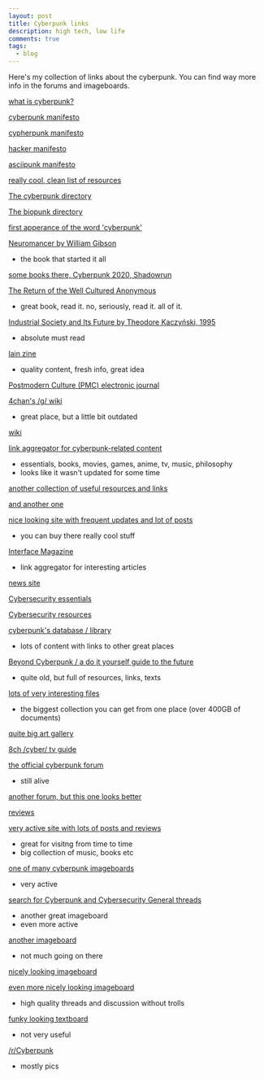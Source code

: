 ```yaml
---
layout: post
title: Cyberpunk links
description: high tech, low life
comments: true
tags:
  - blog
---
```

Here's my collection of links about the cyberpunk.
You can find way more info in the forums and imageboards.


[what is cyberpunk?](https://www.neondystopia.com/what-is-cyberpunk/)


[cyberpunk manifesto](http://project.cyberpunk.ru/idb/cyberpunk_manifesto.html)


[cypherpunk manifesto](https://www.activism.net/cypherpunk/manifesto.html)


[hacker manifesto](http://phrack.org/issues/7/3.html)


[asciipunk manifesto](http://txti.es/textpunk)


[really cool, clean list of resources](https://www.cyberpunked.org/)


[The cyberpunk directory](https://www.cyberpunked.org/cypkdir/)



[The biopunk directory](https://www.cyberpunked.org/bpkdir/)



[first apperance of the word 'cyberpunk'](http://project.cyberpunk.ru/lib/cyberpunk/)


[Neuromancer by William Gibson](http://project.cyberpunk.ru/lib/neuromancer/)
  - the book that started it all


[some books there, Cyberpunk 2020, Shadowrun](https://mega.nz/#F!yAUlEIzS!AflYfXrT0cIEIJsaQt5JHA)


[The Return of the Well Cultured Anonymous](https://github.com/bibanon/bibanon/wiki/The-Return-of-the-Well-Cultured-Anonymous)
  - great book, read it. no, seriously, read it. all of it.


[Industrial Society and Its Future by Theodore Kaczyński, 1995](http://editions-hache.com/essais/pdf/kaczynski2.pdf)
  - absolute must read


[lain zine](https://lainzine.neocities.org/)
  - quality content, fresh info, great idea


[Postmodern Culture (PMC) electronic journal](https://muse.jhu.edu/journal/160)


[4chan's /g/ wiki](https://wiki.installgentoo.com/index.php/Main_Page)
  - great place, but a little bit outdated


[wiki](http://diyhpl.us/wiki/)


[link aggregator for cyberpunk-related content](http://jinteki.industries/)
  - essentials, books, movies, games, anime, tv, music, philosophy
  - looks like it wasn't updated for some time


[another collection of useful resources and links](https://mebious.neocities.org/Layer/Psyche.html)


[and another one](http://www.cypunk.com/index.php)


[nice looking site with frequent updates and lot of posts](https://n-o-d-e.net/)
  - you can buy there really cool stuff


[Interface Magazine](http://www.interfa.su/)
  - link aggregator for interesting articles


[news site](https://www.exolymph.news/)


[Cybersecurity essentials](https://pastebin.com/SCUbhpjP)


[Cybersecurity resources](https://pastebin.com/VTXRAPxM)


[cyberpunk's database / library](http://project.cyberpunk.ru/)
  - lots of content with links to other great places


[Beyond Cyberpunk / a do it yourself guide to the future](http://www.streettech.com/bcp/)
  - quite old, but full of resources, links, texts


[lots of very interesting files](https://murdercube.com/)
  - the biggest collection you can get from one place (over 400GB of documents)


[quite big art gallery](http://cyberpunk.asia/gallery.ph)


[8ch /cyber/ tv guide](https://i.imgur.com/3ns4KBm.jpg)


[the official cyberpunk forum](https://www.cyberpunkforums.com/)
  - still alive


[another forum, but this one looks better](https://hightechlowlife.eu/)


[reviews](http://www.cyberpunkreview.com/)


[very active site with lots of posts and reviews](http://www.neondystopia.com/)
  - great for visitng from time to time
  - big collection of music, books etc


[one of many cyberpunk imageboards](https://8ch.net/cyber/index.html)
  - very active


[search for Cyberpunk and Cybersecurity General threads](https://boards.4chan.org/g/)
  - another great imageboard
  - even more active


[another imageboard](https://www.4kev.org/boards/cyberpunk/)
  - not much going on there


[nicely looking imageboard](https://boards.systemspace.link/)


[even more nicely looking imageboard](https://arisuchan.jp/)
  - high quality threads and discussion without trolls


[funky looking textboard](http://deios.net/)
  - not very useful


[/r/Cyberpunk](https://www.reddit.com/r/Cyberpunk/)
  - mostly pics
